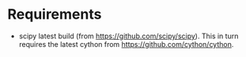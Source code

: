 

Requirements
============

* scipy latest build (from https://github.com/scipy/scipy). This in turn requires the latest cython from https://github.com/cython/cython.